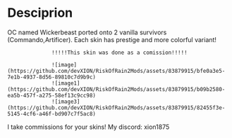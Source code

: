 # Desciprion
OC named Wickerbeast ported onto 2 vanilla survivors (Commando,Artificer).
Each skin has prestige and more colorful variant!
                  
                  
                  !!!!!This skin was done as a comission!!!!!

                  ![image](https://github.com/devXION/RiskOfRain2Mods/assets/83879915/bfe0a3e5-7e1b-4937-8d56-89810c7d9b9c)
                  ![image1](https://github.com/devXION/RiskOfRain2Mods/assets/83879915/b09b2580-ea5b-457f-a275-58ef13c9cc98)
                  ![image3](https://github.com/devXION/RiskOfRain2Mods/assets/83879915/82455f3e-5145-4cf6-a46f-bd907c7f5ac8)





I take commissions for your skins!
My discord: xion1875<br />



